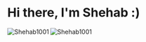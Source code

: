<h1>Hi there, I'm Shehab :)</h1>

<p><img align="left" src="https://github-readme-stats.vercel.app/api/top-langs?username=Shehab1001&show_icons=true&locale=en&layout=compact" alt="Shehab1001" /></p>

<!-- Proudly created with GPRM ( https://gprm.itsvg.in ) -->
<p><img src="https://github-readme-streak-stats.herokuapp.com/?user=Shehab1001&amp;theme=dark" alt="Shehab1001" /></p>
